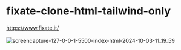 # fixate-clone-html-tailwind-only <br/>
https://www.fixate.it/ <br/>
<br/>
![screencapture-127-0-0-1-5500-index-html-2024-10-03-11_19_59](https://github.com/user-attachments/assets/8ceb363d-8085-4e96-833c-21adc9ffa176)

